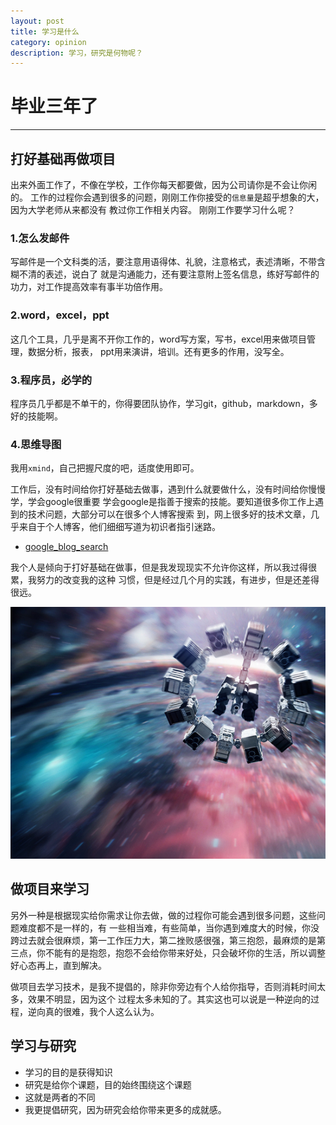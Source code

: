 ```yaml
---
layout: post
title: 学习是什么
category: opinion
description: 学习，研究是何物呢？
---
```


# 毕业三年了

------

## 打好基础再做项目

出来外面工作了，不像在学校，工作你每天都要做，因为公司请你是不会让你闲的。
工作的过程你会遇到很多的问题，刚刚工作你接受的`信息量`是超乎想象的大，因为大学老师从来都没有
教过你工作相关内容。
刚刚工作要学习什么呢？
### 1.怎么发邮件
写邮件是一个文科类的活，要注意用语得体、礼貌，注意格式，表述清晰，不带含糊不清的表述，说白了
就是沟通能力，还有要注意附上签名信息，练好写邮件的功力，对工作提高效率有事半功倍作用。
### 2.word，excel，ppt
这几个工具，几乎是离不开你工作的，word写方案，写书，excel用来做项目管理，数据分析，报表，
ppt用来演讲，培训。还有更多的作用，没写全。
### 3.程序员，必学的
程序员几乎都是不单干的，你得要团队协作，学习git，github，markdown，多好的技能啊。
### 4.思维导图
我用`xmind`，自己把握尺度的吧，适度使用即可。

工作后，没有时间给你打好基础去做事，遇到什么就要做什么，没有时间给你慢慢学，学会google很重要
学会google是指善于搜索的技能。要知道很多你工作上遇到的技术问题，大部分可以在很多个人博客搜索
到，网上很多好的技术文章，几乎来自于个人博客，他们细细写道为初识者指引迷路。

* [google_blog_search](https://www.google.com.hk/blogsearch?safe=strict&hl=zh-CN)

我个人是倾向于打好基础在做事，但是我发现现实不允许你这样，所以我过得很累，我努力的改变我的这种
习惯，但是经过几个月的实践，有进步，但是还差得很远。

![star](../../images/imgWithArticle/interstellar.jpg)

## 做项目来学习
另外一种是根据现实给你需求让你去做，做的过程你可能会遇到很多问题，这些问题难度都不是一样的，有
一些相当难，有些简单，当你遇到难度大的时候，你没跨过去就会很麻烦，第一工作压力大，第二挫败感很强，第三抱怨，最麻烦的是第三点，你不能有的是抱怨，抱怨不会给你带来好处，只会破坏你的生活，所以调整好心态再上，直到解决。

做项目去学习技术，是我不提倡的，除非你旁边有个人给你指导，否则消耗时间太多，效果不明显，因为这个
过程太多未知的了。其实这也可以说是一种逆向的过程，逆向真的很难，我个人这么认为。

## 学习与研究

- 学习的目的是获得知识
- 研究是给你个课题，目的始终围绕这个课题
- 这就是两者的不同
- 我更提倡研究，因为研究会给你带来更多的成就感。




